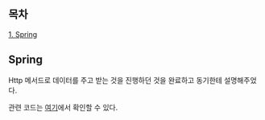 ## 목차
[1. Spring](#spring)   

## Spring
Http 메서드로 데이터를 주고 받는 것을 진행하던 것을 완료하고 동기한테 설명해주었다.

관련 코드는 [여기](https://github.com/ohju96/AWS-CodeDeploy-Test/commit/281622303f3975c9d3407394dcf869c4639328d5)에서 확인할 수 있다.